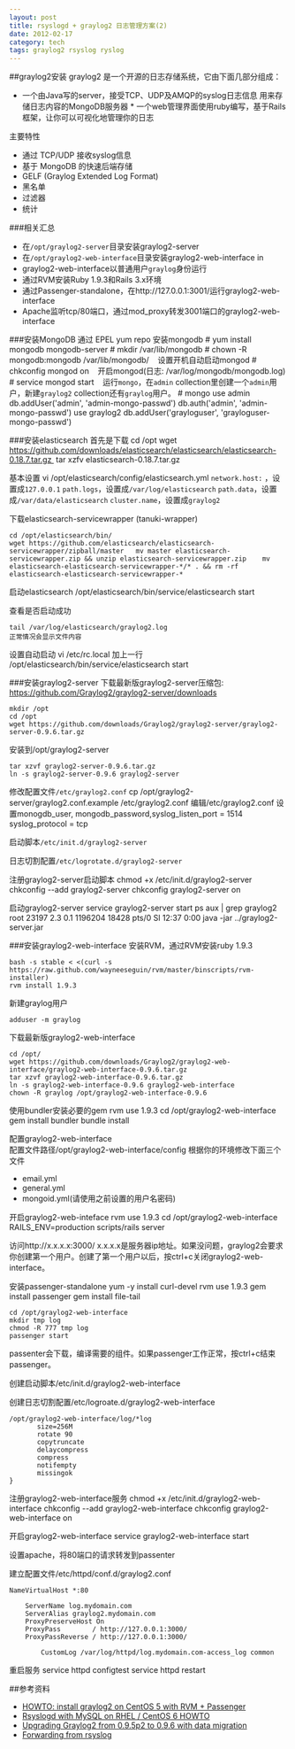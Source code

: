 ```yaml
---
layout: post
title: rsyslogd + graylog2 日志管理方案(2)
date: 2012-02-17
category: tech
tags: graylog2 rsyslog ryslog
---
```

##graylog2安装
graylog2 是一个开源的日志存储系统，它由下面几部分组成：

* 一个由Java写的server，接受TCP、UDP及AMQP的syslog日志信息 用来存储日志内容的MongoDB服务器 * 一个web管理界面使用ruby编写，基于Rails框架，让你可以可视化地管理你的日志

主要特性

* 通过 TCP/UDP 接收syslog信息
* 基于 MongoDB 的快速后端存储
* GELF (Graylog Extended Log Format)
* 黑名单
* 过滤器
* 统计

###相关汇总
* 在`/opt/graylog2-server`目录安装graylog2-server
* 在`/opt/graylog2-web-interface`目录安装graylog2-web-interface in 
* graylog2-web-interface以普通用户`graylog`身份运行
* 通过RVM安装Ruby 1.9.3和Rails 3.x环境
* 通过Passenger-standalone，在http://127.0.0.1:3001/运行graylog2-web-interface
* Apache监听tcp/80端口，通过mod_proxy转发3001端口的graylog2-web-interface

###安装MongoDB
通过 EPEL yum repo 安装mongodb 
	# yum install mongodb mongodb-server
	# mkdir /var/lib/mongodb
	# chown -R mongodb:mongodb /var/lib/mongodb/ 	 
设置开机自动启动mongod 
	# chkconfig mongod on 	 
开启mongod(日志: /var/log/mongodb/mongodb.log) 
	# service mongod start 	 
运行`mongo`，在`admin` collection里创建一个`admin`用户，新建`graylog2` collection还有`graylog`用户。
	# mongo
		use admin
		db.addUser('admin', 'admin-mongo-passwd')
		db.auth('admin', 'admin-mongo-passwd')
		use graylog2
		db.addUser('grayloguser', 'grayloguser-mongo-passwd')

###安装elasticsearch
首先是下载
	cd /opt
	wget https://github.com/downloads/elasticsearch/elasticsearch/elasticsearch-0.18.7.tar.gz 	tar xzfv elasticsearch-0.18.7.tar.gz

基本设置
	vi /opt/elasticsearch/config/elasticsearch.yml
	`network.host:` ，设置成`127.0.0.1`
	`path.logs`，设置成`/var/log/elasticsearch` 
	`path.data`，设置成`/var/data/elasticsearch`
	`cluster.name`，设置成`graylog2`


下载elasticsearch-servicewrapper (tanuki-wrapper) 

	cd /opt/elasticsearch/bin/
	wget https://github.com/elasticsearch/elasticsearch-servicewrapper/zipball/master 	mv master elasticsearch-servicewrapper.zip && unzip elasticsearch-servicewrapper.zip 	mv elasticsearch-elasticsearch-servicewrapper-*/* . && rm -rf elasticsearch-elasticsearch-servicewrapper-*
	
启动elasticsearch
	/opt/elasticsearch/bin/service/elasticsearch start
	
查看是否启动成功

	tail /var/log/elasticsearch/graylog2.log
	正常情况会显示文件内容

设置自动启动
	vi /etc/rc.local
	加上一行
	/opt/elasticsearch/bin/service/elasticsearch start

###安装graylog2-server
下载最新版graylog2-server压缩包: <https://github.com/Graylog2/graylog2-server/downloads>

	mkdir /opt
	cd /opt
	wget https://github.com/downloads/Graylog2/graylog2-server/graylog2-server-0.9.6.tar.gz

安装到/opt/graylog2-server

	tar xzvf graylog2-server-0.9.6.tar.gz
	ln -s graylog2-server-0.9.6 graylog2-server

修改配置文件`/etc/graylog2.conf`
	cp /opt/graylog2-server/graylog2.conf.example /etc/graylog2.conf
	编辑/etc/graylog2.conf 设置monogdb_user, 	mongodb_password,syslog_listen_port = 1514 syslog_protocol = tcp


启动脚本`/etc/init.d/graylog2-server`
<script src="https://gist.github.com/1851983.js?file=graylog2-server"></script>

日志切割配置`/etc/logrotate.d/graylog2-server`
<script src="https://gist.github.com/1851995.js?file=graylog2-server"></script>

注册graylog2-server启动脚本
	chmod +x /etc/init.d/graylog2-server
	chkconfig --add graylog2-server
	chkconfig graylog2-server on

启动graylog2-server
	service graylog2-server start
	ps aux | grep graylog2
		root     23197  2.3  0.1 1196204 18428 pts/0   Sl   12:37   0:00 java -jar ../graylog2-server.jar

###安装graylog2-web-interface
安装RVM，通过RVM安装ruby 1.9.3

	bash -s stable < <(curl -s https://raw.github.com/wayneeseguin/rvm/master/binscripts/rvm-installer)
	rvm install 1.9.3
	
新建graylog用户

	adduser -m graylog

下载最新版graylog2-web-interface

	cd /opt/
	wget https://github.com/downloads/Graylog2/graylog2-web-interface/graylog2-web-interface-0.9.6.tar.gz
	tar xzvf graylog2-web-interface-0.9.6.tar.gz
	ln -s graylog2-web-interface-0.9.6 graylog2-web-interface
	chown -R graylog /opt/graylog2-web-interface-0.9.6

使用bundler安装必要的gem
	rvm use 1.9.3
	cd /opt/graylog2-web-interface
	gem install bundler
	bundle install

配置graylog2-web-interface  
配置文件路径/opt/graylog2-web-interface/config 根据你的环境修改下面三个文件
* email.yml
* general.yml
* mongoid.yml(请使用之前设置的用户名密码)

开启graylog2-web-inteface
	rvm use 1.9.3
	cd /opt/graylog2-web-interface
	RAILS_ENV=production scripts/rails server

访问http://x.x.x.x:3000/ x.x.x.x是服务器ip地址。如果没问题，graylog2会要求你创建第一个用户。创建了第一个用户以后，按ctrl+c关闭graylog2-web-interface。

安装passenger-standalone
	yum -y install curl-devel
	rvm use 1.9.3
	gem install passenger
	gem install file-tail
	 
	cd /opt/graylog2-web-interface
	mkdir tmp log
	chmod -R 777 tmp log
	passenger start

passenter会下载，编译需要的组件。如果passenger工作正常，按ctrl+c结束passenger。

创建启动脚本/etc/init.d/graylog2-web-interface
<script src="https://gist.github.com/1867812.js?file=graylog2-web-interface"></script>

创建日志切割配置/etc/logroate.d/graylog2-web-interface

	/opt/graylog2-web-interface/log/*log
	       size=256M
	       rotate 90
	       copytruncate
	       delaycompress
	       compress
	       notifempty
	       missingok
	}

注册graylog2-web-interface服务
	chmod +x /etc/init.d/graylog2-web-interface
	chkconfig --add graylog2-web-interface
	chkconfig graylog2-web-interface on

开启graylog2-web-interface
	service graylog2-web-interface start

设置apache，将80端口的请求转发到passenter

建立配置文件/etc/httpd/conf.d/graylog2.conf

	NameVirtualHost *:80
	 
		ServerName log.mydomain.com
		ServerAlias graylog2.mydomain.com
		ProxyPreserveHost On
		ProxyPass        / http://127.0.0.1:3000/
		ProxyPassReverse / http://127.0.0.1:3000/
	 
	        CustomLog /var/log/httpd/log.mydomain.com-access_log common
	        
重启服务
	service httpd configtest
	service httpd restart


##参考资料
* [HOWTO: install graylog2 on CentOS 5 with RVM + Passenger](http://joemiller.me/2011/04/13/howto-install-graylog2-on-centos-5-with-rvm-passenger/)
* [Rsyslogd with MySQL on RHEL / CentOS 6 HOWTO](http://www.standalone-sysadmin.com/blog/2011/09/rsyslogd-with-mysql-on-rhel-centos-6-howto/)
* [Upgrading Graylog2 from 0.9.5p2 to 0.9.6 with data migration](http://andreas-lehr.com/blog/archives/556-upgrading-graylog2-from-0-9-5p2-to-0-9-6-with-data-migration.html)
* [Forwarding from rsyslog](https://github.com/Graylog2/graylog2-server/wiki/Forwarding-from-rsyslog)